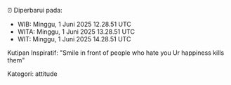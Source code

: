 ⏰ Diperbarui pada:
- WIB: Minggu, 1 Juni 2025 12.28.51 UTC
- WITA: Minggu, 1 Juni 2025 13.28.51 UTC
- WIT: Minggu, 1 Juni 2025 14.28.51 UTC

Kutipan Inspiratif:
"Smile in front of people who hate you Ur happiness kills them"


Kategori: attitude

